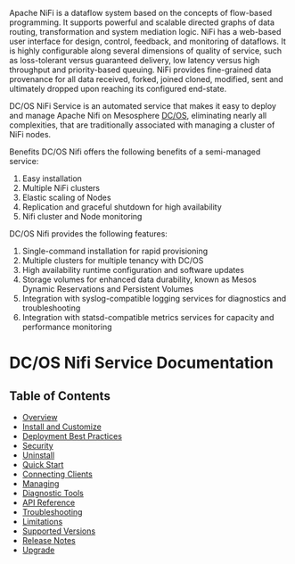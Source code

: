 Apache NiFi is a dataflow system based on the concepts of flow-based programming. It supports powerful and scalable directed graphs of data routing, transformation and system mediation logic. NiFi has a web-based user interface for design, control, feedback, and monitoring of dataflows. It is highly configurable along several dimensions of quality of service, such as loss-tolerant versus guaranteed delivery, low latency versus high throughput and priority-based queuing. NiFi provides fine-grained data provenance for all data received, forked, joined cloned, modified, sent and ultimately dropped upon reaching its configured end-state.

DC/OS NiFi Service is an automated service that makes it easy to deploy and manage Apache Nifi on Mesosphere [DC/OS](https://mesosphere.com/product/), eliminating nearly all complexities, that are traditionally associated with managing a cluster of NiFi nodes.

Benefits
DC/OS Nifi  offers the following benefits of a semi-managed service:

1. Easy installation 
2. Multiple NiFi clusters 
3. Elastic scaling of Nodes
4. Replication and graceful shutdown for high availability 
5. Nifi cluster and Node monitoring



DC/OS Nifi  provides the following features:

1. Single-command installation for rapid provisioning
2. Multiple clusters for multiple tenancy with DC/OS
3. High availability runtime configuration and software updates
3. Storage volumes for enhanced data durability, known as Mesos Dynamic Reservations and Persistent Volumes
5. Integration with syslog-compatible logging services for diagnostics and troubleshooting
6. Integration with statsd-compatible metrics services for capacity and performance monitoring



# DC/OS Nifi Service Documentation

## Table of Contents

- [Overview](docs/index.md)
- [Install and Customize](docs/install.md)
- [Deployment Best Practices](deploymentbestpractice/index.md)
- [Security](docs/security.md)
- [Uninstall](docs/uninstall.md)
- [Quick Start](docs/quick-start.md)
- [Connecting Clients](docs/connecting-clients.md)
- [Managing](docs/managing.md)
- [Diagnostic Tools](docs/diagnostictools.md)
- [API Reference](docs/api-reference.md)
- [Troubleshooting](docs/troubleshooting.md)
- [Limitations](docs/limitations.md)
- [Supported Versions](docs/support.md)
- [Release Notes](docs/release-notes.md)
- [Upgrade](docs/upgrade.md)
